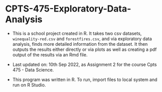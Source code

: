# CPTS-475-Exploratory-Data-Analysis

* This is a school project created in R. It takes two csv datasets, `winequality-red.csv` and `forestfires.csv`, and via exploratory data analysis, finds more detailed information from the dataset. It then outputs the results either directly or via plots as well as creating a pdf output of the results via an Rmd file.

* Last updated on: 10th Sep 2022, as Assignment 2 for the course Cpts 475 - Data Science.

* This program was written in R. To run, import files to local system and run on R Studio.
